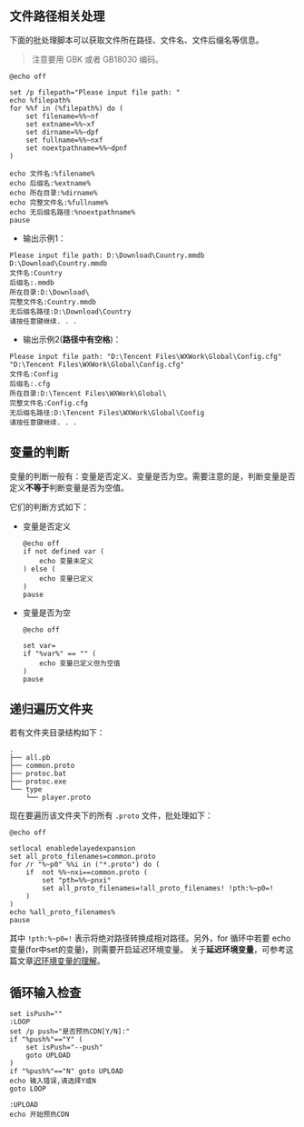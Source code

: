## 文件路径相关处理
下面的批处理脚本可以获取文件所在路径、文件名、文件后缀名等信息。
>注意要用 GBK 或者 GB18030 编码。
```batch
@echo off

set /p filepath="Please input file path: "
echo %filepath%
for %%f in (%filepath%) do (
    set filename=%%~nf
    set extname=%%~xf
    set dirname=%%~dpf
    set fullname=%%~nxf
    set noextpathname=%%~dpnf
)

echo 文件名:%filename%
echo 后缀名:%extname%
echo 所在目录:%dirname%
echo 完整文件名:%fullname%
echo 无后缀名路径:%noextpathname%
pause
```

- 输出示例1：
```
Please input file path: D:\Download\Country.mmdb
D:\Download\Country.mmdb
文件名:Country
后缀名:.mmdb
所在目录:D:\Download\
完整文件名:Country.mmdb
无后缀名路径:D:\Download\Country
请按任意键继续. . .
```

- 输出示例2(**路径中有空格**)：
```
Please input file path: "D:\Tencent Files\WXWork\Global\Config.cfg"
"D:\Tencent Files\WXWork\Global\Config.cfg"
文件名:Config
后缀名:.cfg
所在目录:D:\Tencent Files\WXWork\Global\
完整文件名:Config.cfg
无后缀名路径:D:\Tencent Files\WXWork\Global\Config
请按任意键继续. . .
```

## 变量的判断
变量的判断一般有：变量是否定义、变量是否为空。需要注意的是，判断变量是否定义**不等于**判断变量是否为空值。

它们的判断方式如下：
- 变量是否定义
    ```
    @echo off
    if not defined var (
        echo 变量未定义
    ) else (
        echo 变量已定义
    )
    pause
    ```

- 变量是否为空
    ```
    @echo off

    set var=
    if "%var%" == "" (
        echo 变量已定义但为空值
    )
    pause
    ```

## 递归遍历文件夹
若有文件夹目录结构如下：
```
.
├── all.pb
├── common.proto
├── protoc.bat
├── protoc.exe
└── type
    └── player.proto
```

现在要遍历该文件夹下的所有 `.proto` 文件，批处理如下：
```batch
@echo off

setlocal enabledelayedexpansion
set all_proto_filenames=common.proto
for /r "%~p0" %%i in ("*.proto") do (
    if  not %%~nxi==common.proto (
        set "pth=%%~pnxi"
        set all_proto_filenames=!all_proto_filenames! !pth:%~p0=!
    )
)
echo %all_proto_filenames%
pause
```

其中 `!pth:%~p0=!` 表示将绝对路径转换成相对路径。另外，for 循环中若要 echo 变量(for中set的变量)，则需要开启延迟环境变量。
关于**延迟环境变量**，可参考这篇文章[迟环境变量的理解](https://www.cnblogs.com/baiqiantao/p/12099516.html#%E8%BF%9F%E7%8E%AF%E5%A2%83%E5%8F%98%E9%87%8F%E7%9A%84%E7%90%86%E8%A7%A3)。

## 循环输入检查
```batch
set isPush=""
:LOOP
set /p push="是否预热CDN[Y/N]:"
if "%push%"=="Y" (
    set isPush="--push"
    goto UPLOAD
)
if "%push%"=="N" goto UPLOAD
echo 输入错误,请选择Y或N
goto LOOP

:UPLOAD
echo 开始预热CDN
```
